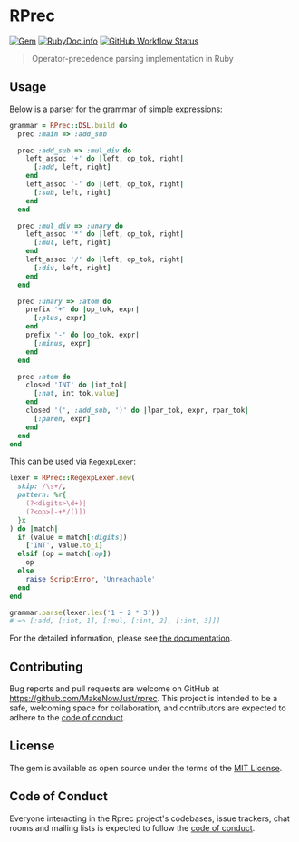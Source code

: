 # RPrec

[![Gem](https://img.shields.io/gem/v/rprec?style=for-the-badge&logo=rubygems&color=%23E9573F)](https://rubygems.org/gems/rprec)
[![RubyDoc.info](https://img.shields.io/badge/RUBYDOC-HERE-CC342D?style=for-the-badge&logo=ruby)](https://rubydoc.info/github/makenowjust/rprec/main/RPrec)
[![GitHub Workflow Status](https://img.shields.io/github/actions/workflow/status/makenowjust/rprec/main.yml?style=for-the-badge&logo=github)](https://github.com/makenowjust/rprec/actions/workflows/main.yml)


> Operator-precedence parsing implementation in Ruby

## Usage

Below is a parser for the grammar of simple expressions:

```ruby
grammar = RPrec::DSL.build do
  prec :main => :add_sub

  prec :add_sub => :mul_div do
    left_assoc '+' do |left, op_tok, right|
      [:add, left, right]
    end
    left_assoc '-' do |left, op_tok, right|
      [:sub, left, right]
    end
  end

  prec :mul_div => :unary do
    left_assoc '*' do |left, op_tok, right|
      [:mul, left, right]
    end
    left_assoc '/' do |left, op_tok, right|
      [:div, left, right]
    end
  end

  prec :unary => :atom do
    prefix '+' do |op_tok, expr|
      [:plus, expr]
    end
    prefix '-' do |op_tok, expr|
      [:minus, expr]
    end
  end

  prec :atom do
    closed 'INT' do |int_tok|
      [:nat, int_tok.value]
    end
    closed '(', :add_sub, ')' do |lpar_tok, expr, rpar_tok|
      [:paren, expr]
    end
  end
end
```

This can be used via `RegexpLexer`:

```ruby
lexer = RPrec::RegexpLexer.new(
  skip: /\s+/,
  pattern: %r{
    (?<digits>\d+)|
    (?<op>[-+*/()])
  }x
) do |match|
  if (value = match[:digits])
    ['INT', value.to_i]
  elsif (op = match[:op])
    op
  else
    raise ScriptError, 'Unreachable'
  end
end

grammar.parse(lexer.lex('1 + 2 * 3'))
# => [:add, [:int, 1], [:mul, [:int, 2], [:int, 3]]]
```

For the detailed information, please see [the documentation](https://rubydoc.info/github/makenowjust/rprec/main/RPrec).

## Contributing

Bug reports and pull requests are welcome on GitHub at https://github.com/MakeNowJust/rprec. This project is intended to be a safe, welcoming space for collaboration, and contributors are expected to adhere to the [code of conduct](https://github.com/makenowjust/rprec/blob/main/CODE_OF_CONDUCT.md).

## License

The gem is available as open source under the terms of the [MIT License](https://opensource.org/licenses/MIT).

## Code of Conduct

Everyone interacting in the Rprec project's codebases, issue trackers, chat rooms and mailing lists is expected to follow the [code of conduct](https://github.com/makenowjust/rprec/blob/main/CODE_OF_CONDUCT.md).
